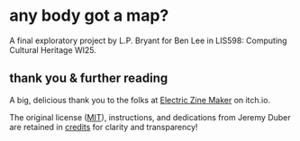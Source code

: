 # any body got a map?

A final exploratory project by L.P. Bryant for Ben Lee in LIS598: Computing Cultural Heritage WI25.

## thank you & further reading

A big, delicious thank you to the folks at [Electric Zine Maker](https://alienmelon.itch.io/electric-zine-maker) on itch.io.

The original license ([MIT]([url](https://github.com/jeremyoduber/EZM-Reader/blob/main/LICENSE))), instructions, and dedications from Jeremy Duber are retained in [credits]() for clarity and transparency!
